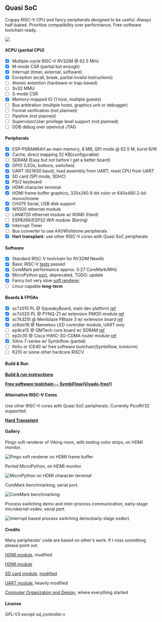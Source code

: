 ## Quasi SoC

Crappy RISC-V CPU and fancy peripherals designed to be useful. Always half-baked. Prioritize compatibility over performance. Free-software toolchain ready. 

![](doc/design.png)

#### ∂CPU (partial CPU)

- [x] Multiple-cycle RISC-V RV32IM @ 62.5 MHz
- [x] M-mode CSR (partial but enough)
- [x] Interrupt (timer, external, software)
- [x] Exception (ecall, break, partial invalid instructions)
- [ ] Atomic extention (hardware or trap-based)
- [ ] Sv32 MMU
- [ ] S-mode CSR
- [x] Memory-mapped IO (1 host, multiple guests)
- [ ] Bus arbitration (multiple hosts, graphics unit or debugger)
- [ ] Formal verification (not planned)
- [ ] Pipeline (not planned)
- [ ] Supervisor/User privilege level support (not planned)
- [ ] GDB debug over openocd JTAG

#### Peripherals

- [x] ESP-PSRAM64H as main memory, 8 MB, QPI mode @ 62.5 M, burst R/W
- [x] Cache, direct mapping 32 KB(configurable)
- [ ] SDRAM (Easy but not before I get a better board)
- [x] GPIO (LEDs, buttons, switches)
- [x] UART (921600 baud), load assembly from UART, reset CPU from UART
- [x] SD card (SPI mode, SDHC)
- [x] PS/2 keyboard
- [x] HDMI character terminal
- [x] HDMI frame buffer graphics, 320x240 8-bit color or 640x480 2-bit monochrome
- [x] CH375 Serial, USB disk support
- [x] W5500 ethernet module
- [ ] LAN8720 ethernet module w/ RGMII (Hard)
- [ ] ESP8266/ESP32 Wifi module (Boring)
- [x] Interrupt Timer
- [ ] Bus converter to use AXI/Wishbone peripherals
- [x] **Hart transplant**: use other RISC-V cores with Quasi SoC peripherals

#### Software

- [x] Standard RISC-V toolchain for RV32IM Newlib
- [x] Basic RISC-V [tests](https://github.com/cliffordwolf/picorv32/tree/master/tests) passed
- [x] CoreMark performance approx. 0.27 CoreMark/MHz
- [x] MicroPython [port](https://github.com/regymm/micropython/tree/master/ports/pComputer), deprecated, TODO: update
- [x] Fancy but very slow [soft renderer](https://github.com/fededevi/pingo/)
- [ ] Linux-capable **long-term**

#### Boards & FPGAs

- [x] xc7z010 PL @ SqueakyBoard, main dev platform [ref](https://github.com/ustcpetergu/SqueakyBoard)
- [x] xc7z020 PL @ PYNQ-Z1 w/ extension PMOD module [ref](https://reference.digilentinc.com/programmable-logic/pynq-z1/start)
- [x] xc7k325t @ Memblaze PBlaze 3 w/ extension board  [ref](https://www.tweaktown.com/reviews/6797/memblaze-pblaze3l-1-2tb-enterprise-pcie-ssd-review/index.html)
- [x] xc6slx16 @ Nameless LED controller module, UART only
- [ ] ep4ce15 @ QMTech core board w/ SDRAM [ref](http://land-boards.com/blwiki/index.php?title=QMTECH_EP4CE15_FPGA_Card)
- [ ] ep2c35 @ Cisco HWIC-3G-CDMA router module [ref](https://github.com/tomverbeure/cisco-hwic-3g-cdma)
- [x] Xilinx 7-series w/ Symbiflow (partial)
- [ ] lfe5u or iCE40 w/ free software toolchain(Symbiflow, icestorm)
- [ ] K210 or some other hardcore RISCV

#### Build & Run

**[Build & run instructions](BuildnRun.md)**

**[Free software toolchain -- SymbiFlow(Vivado-free!)](SymbiFlow.md)**

#### Alternative RISC-V Cores

Use other RISC-V cores with Quasi SoC peripherals. Currently PicoRV32 supported. 

**[Hard Transplant](HartTransplant.md)**

#### Gallery

Pingo soft renderer of Viking room, with testing color strips, on HDMI monitor.

![Pingo soft renderer on HDMI frame buffer](doc/pingo.jpg)

Ported MicroPython, on HDMI monitor.

![MicroPython on HDMI character terminal](doc/micropython.jpg)

CoreMark benchmarking, serial port.

![CoreMark benchmarking](doc/coremark.png)

Process switching demo and inter-process communication, early-stage microkernel osdev, serial port.

![Interrupt based process switching demo(early stage osdev)](doc/IPC.jpg)

#### Credits

Many peripherals' code are based on other's work. If I miss something please point out. 

[HDMI module](https://github.com/hdl-util/hdmi), modified

[HDMI module](https://www.fpga4fun.com/HDMI.html)

[SD card module](http://web.mit.edu/6.111/volume2/www/f2018/tools/sd_controller.v), [modified](https://github.com/regymm/mit_sd_controller_improved)

[UART module](https://github.com/jamieiles/uart), heavily modified

[Computer Organization and Design](https://enszhou.github.io/cod/), where everything started

#### License

GPL-V3 except sd_controller.v